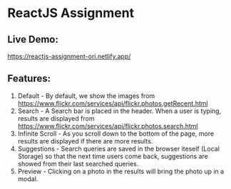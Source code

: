 
# ReactJS Assignment

## Live Demo:
https://reactjs-assignment-ori.netlify.app/

## Features:

1. Default - By default, we show the images from
https://www.flickr.com/services/api/flickr.photos.getRecent.html
2. Search - A Search bar is placed in the header. When a user is typing, results are displayed from https://www.flickr.com/services/api/flickr.photos.search.html
3. Infinite Scroll - As you scroll down to the bottom of the page, more results are displayed if
there are more results.
4. Suggestions - Search queries are saved in the browser iteself (Local Storage) so that the next time
users come back, suggestions are showed from their last searched queries.
5. Preview - Clicking on a photo in the results will bring the photo up in a modal.
